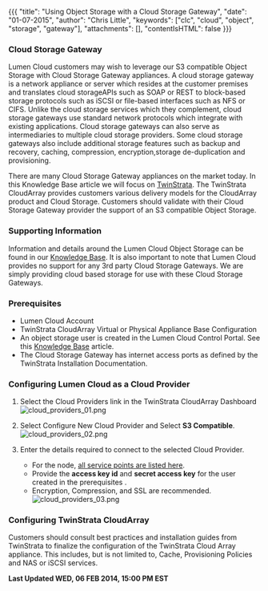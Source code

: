 {{{
  "title": "Using Object Storage with a Cloud Storage Gateway",
  "date": "01-07-2015",
  "author": "Chris Little",
  "keywords": ["clc", "cloud", "object", "storage", "gateway"],
  "attachments": [],
  "contentIsHTML": false
}}}

### Cloud Storage Gateway
Lumen Cloud customers may wish to leverage our S3 compatible Object Storage with Cloud Storage Gateway appliances. A cloud storage gateway is a network appliance or server which resides at the customer premises and translates cloud storageAPIs such as SOAP or REST to block-based storage protocols such as iSCSI or file-based interfaces such as NFS or CIFS. Unlike the cloud storage services which they complement, cloud storage gateways use standard network protocols which integrate with existing applications. Cloud storage gateways can also serve as intermediaries to multiple cloud storage providers. Some cloud storage gateways also include additional storage features such as backup and recovery, caching, compression, encryption,storage de-duplication and provisioning.

There are many Cloud Storage Gateway appliances on the market today. In this Knowledge Base article we will focus on [TwinStrata](http://www.twinstrata.com/). The TwinStrata CloudArray provides customers various delivery models for the CloudArray product and Cloud Storage. Customers should validate with their Cloud Storage Gateway provider the support of an S3 compatible Object Storage.

### Supporting Information
Information and details around the Lumen Cloud Object Storage can be found in our [Knowledge Base](https://www.ctl.io/knowledge-base/storage/object-storage/). It is also important to note that Lumen Cloud provides no support for any 3rd party Cloud Storage Gateways. We are simply providing cloud based storage for use with these Cloud Storage Gateways.  

### Prerequisites
* Lumen Cloud Account
* TwinStrata CloudArray Virtual or Physical Appliance Base Configuration
* An object storage user is created in the Lumen Cloud Control Portal. See this [Knowledge Base](https://www.ctl.io/knowledge-base/storage/object-storage/using-object-storage-from-the-control-portal/) article.
* The Cloud Storage Gateway has internet access ports as defined by the TwinStrata Installation Documentation.

### Configuring Lumen Cloud as a Cloud Provider
1. Select the Cloud Providers link in the TwinStrata CloudArray Dashboard
   ![cloud_providers_01.png](https://t3n.zendesk.com/attachments/token/9qglxzzyfxjcuvz/?name=cloud+providers+01.png)

2. Select Configure New Cloud Provider and Select **S3 Compatible**.
   ![cloud_providers_02.png](https://t3n.zendesk.com/attachments/token/zgglh9shasiukpo/?name=cloud+providers+02.png0)

3. Enter the details required to connect to the selected Cloud Provider.
   * For the node, [all service points are listed here](https://www.ctl.io/knowledge-base/storage/object-storage/object-storage-regions-and-service-points/).
   * Provide the **access key id** and **secret access key** for the user created in the prerequisites .
   * Encryption, Compression, and SSL are recommended.
   ![cloud_providers_03.png](https://t3n.zendesk.com/attachments/token/1awhhwleoylupqf/?name=cloud+providers+03.png)

### Configuring TwinStrata CloudArray
Customers should consult best practices and installation guides from TwinStrata to finalize the configuration of the TwinStrata Cloud Array appliance. This includes, but is not limited to, Cache, Provisioning Policies and NAS or iSCSI services.

**Last Updated WED, 06 FEB 2014, 15:00 PM EST**
